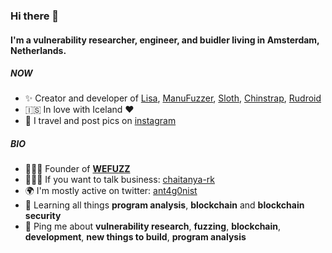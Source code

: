 ### Hi there 👋

#### I'm a vulnerability researcher, engineer, and buidler living in Amsterdam, Netherlands.

##### NOW

- ✨ Creator and developer of [Lisa](https://github.com/ant4g0nist/lisa.py), [ManuFuzzer](https://github.com/ant4g0nist/ManuFuzzer), [Sloth](https://github.com/ant4g0nist/Sloth), [Chinstrap](https://github.com/ant4g0nist/chinstrap), [Rudroid](https://github.com/ant4g0nist/Rudroid)
- 🇮🇸 In love with Iceland ❤️
- 📸 I travel and post pics on [instagram](https://instagram.com/ant4g0nist)

##### BIO

- 👨🏻‍🎨 Founder of [**WEFUZZ**](https://wefuzz.io)
- 🧑🏻‍💼 If you want to talk business: [chaitanya-rk](https://www.linkedin.com/in/chaitanya-rk)
- 🌍 I'm mostly active on twitter: [ant4g0nist](https://twitter.com/ant4g0nist)
- 🌱 Learning all things **program analysis**, **blockchain** and **blockchain security**
- 💬 Ping me about **vulnerability research**, **fuzzing**, **blockchain**, **development**, **new things to build**, **program analysis**
